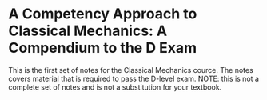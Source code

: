 # A Competency Approach to Classical Mechanics: A Compendium to the D Exam

This is the first set of notes for the Classical Mechanics cource. The notes
covers material that is required to pass the D-level exam. NOTE: this is not a 
complete set of notes and is not a substitution for your textbook.
